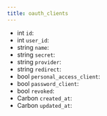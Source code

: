 ```yaml
---
title: oauth_clients  
---
```


- <span class="type">int</span>  <span class="v-identifier">`id`</span>:
- <span class="type">int</span>  <span class="v-identifier">`user_id`</span>:
- <span class="type">string</span>  <span class="v-identifier">`name`</span>:
- <span class="type">string</span>  <span class="v-identifier">`secret`</span>:
- <span class="type">string</span>  <span class="v-identifier">`provider`</span>:
- <span class="type">string</span>  <span class="v-identifier">`redirect`</span>:
- <span class="type">bool</span>  <span class="v-identifier">`personal_access_client`</span>:
- <span class="type">bool</span>  <span class="v-identifier">`password_client`</span>:
- <span class="type">bool</span>  <span class="v-identifier">`revoked`</span>:
- <span class="type">Carbon</span>  <span class="v-identifier">`created_at`</span>:
- <span class="type">Carbon</span>  <span class="v-identifier">`updated_at`</span>:

